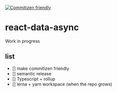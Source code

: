 [![Commitizen friendly](https://img.shields.io/badge/commitizen-friendly-brightgreen.svg)](http://commitizen.github.io/cz-cli/)

# react-data-async
Work in progress


## list
- [] make commitizen friendly
- [] semantic release
- [] Typescript + rollup
- [] lerna + yarn workspace (when the repo grows)